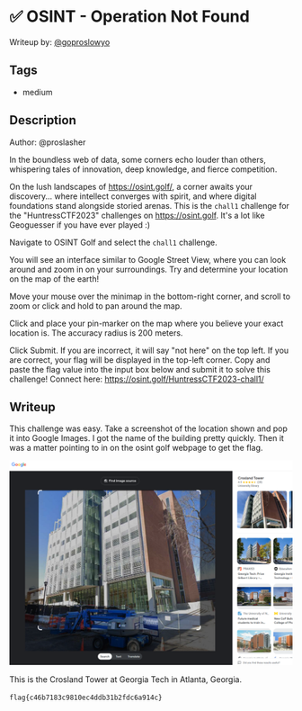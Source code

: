# ✅ OSINT - Operation Not Found

Writeup by: [@goproslowyo](https://github.com/goproslowyo)

## Tags

- medium

## Description

Author: @proslasher

In the boundless web of data, some corners echo louder than others,  whispering tales of innovation, deep knowledge, and fierce competition.

On the lush landscapes of https://osint.golf/, a corner awaits your discovery... where intellect converges with spirit, and where digital foundations stand alongside storied arenas.  This is the `chall1` challenge for the "HuntressCTF2023" challenges on https://osint.golf.  It's a lot like Geoguesser if you have ever played :)

Navigate to OSINT Golf and select the `chall1` challenge.

You will see an interface similar to Google Street View, where you can look around and zoom in on your surroundings. Try and determine your location on the map of the earth!

Move your mouse over the minimap in the bottom-right corner, and scroll to zoom or click and hold to pan around the map.

Click and place your pin-marker on the map where you believe your exact location is. The accuracy radius is 200 meters.

Click Submit. If you are incorrect, it will say "not here" on the top left. If you are correct, your flag will be displayed in the top-left corner.    Copy and paste the flag value into the input box below and submit it to solve this challenge!    Connect here: https://osint.golf/HuntressCTF2023-chall1/

## Writeup

This challenge was easy. Take a screenshot of the location shown and pop it into Google Images. I got the name of the building pretty quickly. Then it was a matter pointing to in on the osint golf webpage to get the flag.

![Google Image Searching the Location](./crosland-tower.png)

This is the Crosland Tower at Georgia Tech in Atlanta, Georgia.

`flag{c46b7183c9810ec4ddb31b2fdc6a914c}`
